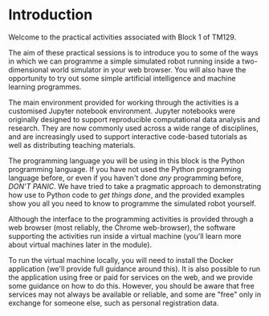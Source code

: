 # Introduction

Welcome to the practical activities associated with Block 1 of TM129.

The aim of these practical sessions is to introduce you to some of the ways in which we can programme a simple simulated robot running inside a two-dimensional world simulator in your web browser. You will also have the opportunity to try out some simple artificial intelligence and machine learning programmes.

The main environment provided for working through the activities is a customised Jupyter notebook environment. Jupyter notebooks were originally designed to support reproducible computational data analysis and research. They are now commonly used across a wide range of disciplines, and are increasingly used to support interactive code-based tutorials as well as distributing teaching materials.

The programming language you will be using in this block is the Python programming language. If you have not used the Python programming language before, or even if you haven't done *any* programming before, *DON'T PANIC*. We have tried to take a pragmatic approach to demonstrating how use to Python code to *get things done*, and the provided examples show you all you need to know to programme the simulated robot yourself.

Although the interface to the programming activities is provided through a web browser (most reliably, the Chrome web-browser), the software supporting the activities run inside a virtual machine (you'll learn more about virtual machines later in the module).

To run the virtual machine locally, you will need to install the Docker application (we'll provide full guidance around this). It is also possible to run the application using free or paid for services on the web, and we provide some guidance on how to do this. However, you should be aware that free services may not always be available or reliable, and some are "free" only in exchange for someone else, such as personal registration data.
